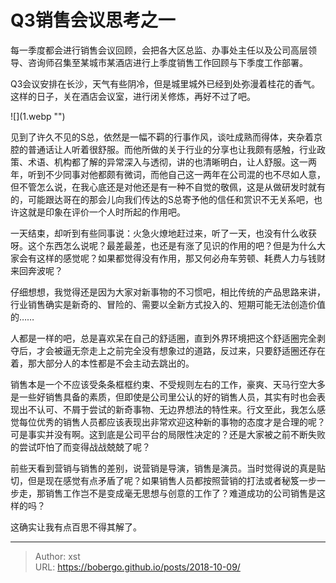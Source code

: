 # Q3销售会议思考之一


每一季度都会进行销售会议回顾，会把各大区总监、办事处主任以及公司高层领导、咨询师召集至某城市某酒店进行上季度销售工作回顾与下季度工作部署。

Q3会议安排在长沙，天气有些阴冷，但是城里城外已经到处弥漫着桂花的香气。这样的日子，关在酒店会议室，进行闭关修炼，再好不过了吧。

![](1.webp &#34;&#34;)

见到了许久不见的S总，依然是一幅不羁的行事作风，谈吐成熟而得体，夹杂着京腔的普通话让人听着很舒服。而他所做的关于行业的分享也让我颇有感触，行业政策、术语、机构都了解的异常深入与透彻，讲的也清晰明白，让人舒服。这一两年，听到不少同事对他都颇有微词，而他自己这一两年在公司混的也不尽如人意，但不管怎么说，在我心底还是对他还是有一种不自觉的敬佩，这是从做研发时就有的，可能跟达哥在的那会儿向我们传达的S总寄予他的信任和赏识不无关系吧，也许这就是印象在评价一个人时所起的作用吧。

一天结束，却听到有些同事说：火急火燎地赶过来，听了一天，也没有什么收获呀。这个东西怎么说呢？最差最差，也还是有涨了见识的作用的吧？但是为什么大家会有这样的感觉呢？如果都觉得没有作用，那又何必舟车劳顿、耗费人力与钱财来回奔波呢？

仔细想想，我觉得还是因为大家对新事物的不习惯吧，相比传统的产品思路来讲，行业销售确实是新奇的、冒险的、需要以全新方式投入的、短期可能无法创造价值的……

人都是一样的吧，总是喜欢呆在自己的舒适圈，直到外界环境把这个舒适圈完全剥夺后，才会被逼无奈走上之前完全没有想象过的道路，反过来，只要舒适圈还存在着，那大部分人的本性都是不会主动去跳出的。

销售本是一个不应该受条条框框约束、不受规则左右的工作，豪爽、天马行空大多是一些好销售具备的素质，但即使是公司里公认的好的销售人员，其实有时也会表现出不认可、不屑于尝试的新奇事物、无边界想法的特性来。行文至此，我怎么感觉每位优秀的销售人员都应该表现出非常欢迎这种新的事物的态度才是合理的呢？可是事实并没有啊。这到底是公司平台的局限性决定的？还是大家被之前不断失败的尝试吓怕了而变得战战兢兢了呢？

前些天看到营销与销售的差别，说营销是导演，销售是演员。当时觉得说的真是贴切，但是现在感觉有点矛盾了呢？如果销售人员都按照营销的打法或者秘笈一步一步走，那销售工作岂不是变成毫无思想与创意的工作了？难道成功的公司销售是这样的吗？

这确实让我有点百思不得其解了。

---

> Author: xst  
> URL: https://bobergo.github.io/posts/2018-10-09/  

